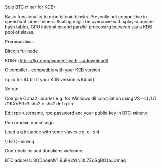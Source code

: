 Solo BTC miner for KDB+


Basic functionality to mine bitcoin blocks. Presently not competitive in speed with other miners. Scaling might be overcome with splayed nonce-hash tables, GPU integration and parallel processing between say a KDB pool of slaves.

Prerequisites:

Bitcoin full node

KDB+ (https://kx.com/connect-with-us/download/)

C compiler - compatible with your KDB version

(q.lib for 64 bit if your KDB version is 64 bit)

Setup:

Compile C sha2 libraries e.g. for Windows dll compilation using VS - cl /LD  /DKXVER=3 sha2.c sha2.def q.lib  

Edit rpc-username, rpc-password and your-public-key in BTC-miner.q

Run random nonce algo:

Load a q instance with some slaves e.g. q -s 4

\l BTC-miner.q

Contributions and donations welcome.

BTC address: 3QDooeMV1iBuFVxWN5tL7ZqSgBQ4aJUmaq

